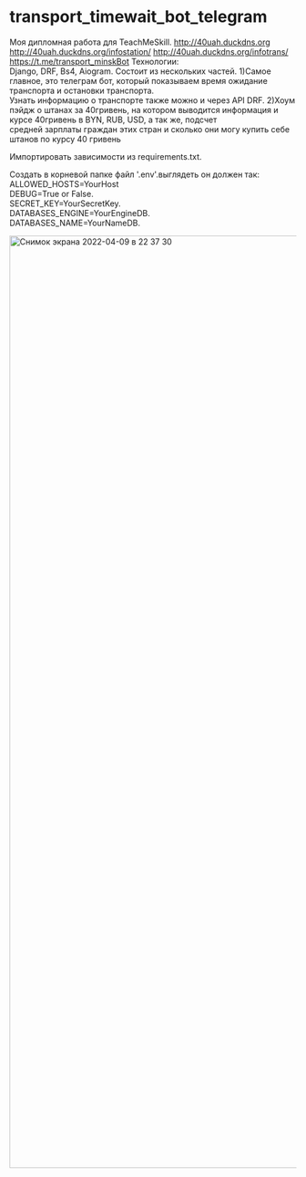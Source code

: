 # transport_timewait_bot_telegram
Моя дипломная работа для TeachMeSkill. 
http://40uah.duckdns.org
http://40uah.duckdns.org/infostation/ 
http://40uah.duckdns.org/infotrans/  
https://t.me/transport_minskBot
Технологии:  
Django, DRF, Bs4, Aiogram. 
Состоит из нескольких частей. 
1)Самое главное, это телеграм бот, который показываем время ожидание транспорта и остановки транспорта.  
Узнать информацию о транспорте также можно и через API DRF. 
2)Хоум пэйдж о штанах за 40гривень, на котором выводится информация и курсе 40гривень в BYN, RUB, USD, а так же, подсчет  
средней зарплаты граждан этих стран и сколько они могу купить себе штанов по курсу 40 гривень
  
  
Импортировать зависимости из requirements.txt. 
   
Создать в корневой папке файл '.env'.выглядеть он должен так:  
ALLOWED_HOSTS=YourHost  
DEBUG=True or False.  
SECRET_KEY=YourSecretKey.  
DATABASES_ENGINE=YourEngineDB.  
DATABASES_NAME=YourNameDB.  

<img width="1635" alt="Снимок экрана 2022-04-09 в 22 37 30" src="https://user-images.githubusercontent.com/15955132/162589172-da374af1-2585-4c5c-b92f-47708db398fa.png">
